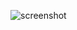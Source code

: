 ![screenshot](https://github.com/aki-masaki/dotfiles/assets/53402797/82243c42-1201-4794-bd60-d4df892bc2ba)
